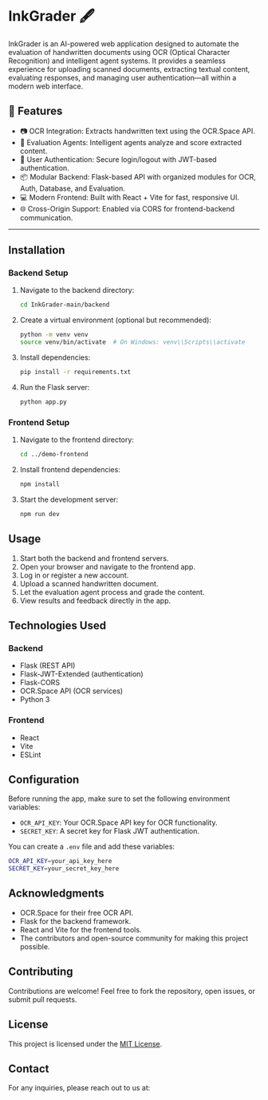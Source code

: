 # InkGrader 🖋

InkGrader is an AI-powered web application designed to automate the evaluation of handwritten documents using OCR (Optical Character Recognition) and intelligent agent systems. It provides a seamless experience for uploading scanned documents, extracting textual content, evaluating responses, and managing user authentication—all within a modern web interface.

## 🚀 Features

- 📷 OCR Integration: Extracts handwritten text using the OCR.Space API.
- 🤖 Evaluation Agents: Intelligent agents analyze and score extracted content.
- 🔐 User Authentication: Secure login/logout with JWT-based authentication.
- 📦 Modular Backend: Flask-based API with organized modules for OCR, Auth, Database, and Evaluation.
- 💻 Modern Frontend: Built with React + Vite for fast, responsive UI.
- 🌐 Cross-Origin Support: Enabled via CORS for frontend-backend communication.

---

## Installation

### Backend Setup

1. Navigate to the backend directory:
   ```bash
   cd InkGrader-main/backend
   ```

2. Create a virtual environment (optional but recommended):
   ```bash
   python -m venv venv
   source venv/bin/activate  # On Windows: venv\\Scripts\\activate
   ```

3. Install dependencies:
   ```bash
   pip install -r requirements.txt
   ```

4. Run the Flask server:
   ```bash
   python app.py
   ```

### Frontend Setup

1. Navigate to the frontend directory:
   ```bash
   cd ../demo-frontend
   ```

2. Install frontend dependencies:
   ```bash
   npm install
   ```

3. Start the development server:
   ```bash
   npm run dev
   ```

## Usage

1. Start both the backend and frontend servers.
2. Open your browser and navigate to the frontend app.
3. Log in or register a new account.
4. Upload a scanned handwritten document.
5. Let the evaluation agent process and grade the content.
6. View results and feedback directly in the app.

## Technologies Used

### Backend
- Flask (REST API)
- Flask-JWT-Extended (authentication)
- Flask-CORS
- OCR.Space API (OCR services)
- Python 3

### Frontend
- React
- Vite
- ESLint

## Configuration

Before running the app, make sure to set the following environment variables:

- `OCR_API_KEY`: Your OCR.Space API key for OCR functionality.
- `SECRET_KEY`: A secret key for Flask JWT authentication.

You can create a `.env` file and add these variables:
```bash
OCR_API_KEY=your_api_key_here
SECRET_KEY=your_secret_key_here
```

## Acknowledgments

- OCR.Space for their free OCR API.
- Flask for the backend framework.
- React and Vite for the frontend tools.
- The contributors and open-source community for making this project possible.

## Contributing

Contributions are welcome! Feel free to fork the repository, open issues, or submit pull requests.

## License

This project is licensed under the [MIT License](https://choosealicense.com/licenses/mit/).

## Contact

For any inquiries, please reach out to us at:
